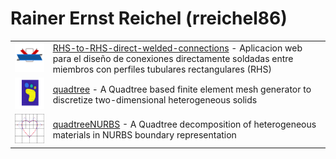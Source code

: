 # Rainer Ernst Reichel (rreichel86)

| | |
| --- | --- |
| <img src="https://github.com/rreichel86/RHS-to-RHS-direct-welded-connections/blob/8e8198a217172292523ec0176b7d8fad18d4ec09/imagenes/icono-128.png" alt=""/> | [RHS-to-RHS-direct-welded-connections](https://github.com/rreichel86/RHS-to-RHS-direct-welded-connections) - Aplicacion web para el diseño de conexiones directamente soldadas entre miembros con perfiles tubulares rectangulares (RHS) |
| <img src="https://github.com/rreichel86/quadtree/blob/ae95a86a8666aa1a48b51c12986e2324b69decf2/Examples/Images/YetiFootprint.png" alt=" " width="150px"/> | [quadtree](https://github.com/rreichel86/quadtree) - A Quadtree based finite element mesh generator to discretize two-dimensional heterogeneous solids |
| <img src="https://github.com/rreichel86/quadtreeNURBS/blob/c53cecc099400d63fd5bc36dfe50accd0ddf4360/Images/HeartQuadtreeDecomp4.png" alt=" " width="150px"/> | [quadtreeNURBS](https://github.com/rreichel86/quadtreeNURBS) - A Quadtree decomposition of heterogeneous materials in NURBS boundary representation |


<!--
**rreichel86/rreichel86** is a ✨ _special_ ✨ repository because its `README.md` (this file) appears on your GitHub profile.

Here are some ideas to get you started:

- 🔭 I’m currently working on ...
- 🌱 I’m currently learning ...
- 👯 I’m looking to collaborate on ...
- 🤔 I’m looking for help with ...
- 💬 Ask me about ...
- 📫 How to reach me: ...
- 😄 Pronouns: ...
- ⚡ Fun fact: ...
-->

